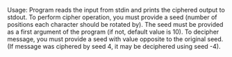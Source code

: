 Usage:
 Program reads the input from stdin and prints the ciphered output to stdout.
To perform cipher operation, you must provide a seed (number of positions each character should be rotated by).
The seed must be provided as a first argument of the program (if not, default value is 10).
To decipher message, you must provide a seed with value opposite to the original seed.
(If message was ciphered by seed 4, it may be deciphered using seed -4).